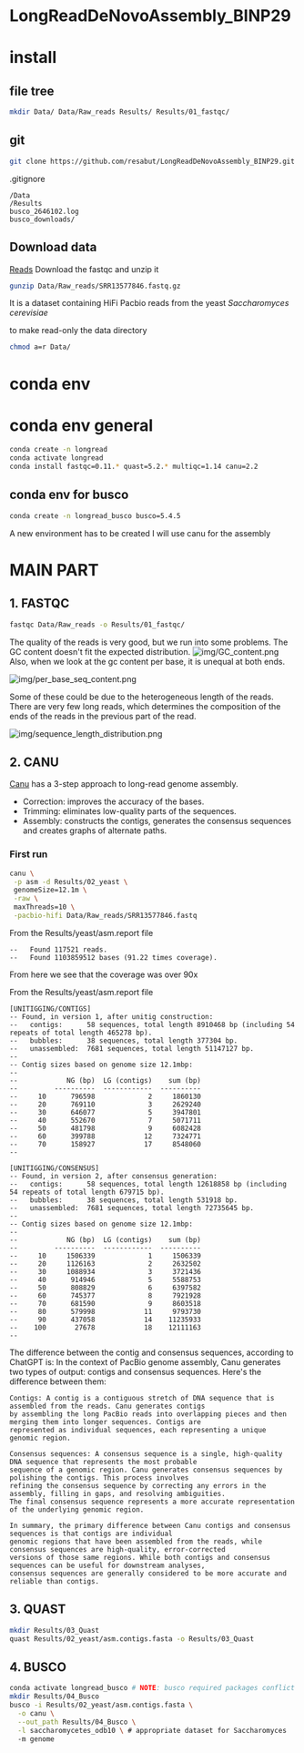 # LongReadDeNovoAssembly_BINP29

# install
## file tree
```bash
mkdir Data/ Data/Raw_reads Results/ Results/01_fastqc/
```
## git
```bash
git clone https://github.com/resabut/LongReadDeNovoAssembly_BINP29.git
```
 


.gitignore

    /Data
    /Results
    busco_2646102.log
    busco_downloads/

## Download data
[Reads](https://trace.ncbi.nlm.nih.gov/Traces/?view=run_browser&acc=SRR13577846&display=download) 
Download the fastqc and unzip it
```bash
gunzip Data/Raw_reads/SRR13577846.fastq.gz
```

It is a dataset containing HiFi Pacbio reads from the yeast *Saccharomyces cerevisiae*


to make read-only the data directory
```bash
chmod a=r Data/
```

# conda env
# conda env general
```bash
conda create -n longread
conda activate longread
conda install fastqc=0.11.* quast=5.2.* multiqc=1.14 canu=2.2
```

## conda env for busco
```bash
conda create -n longread_busco busco=5.4.5
```
A new environment has to be created
I will use canu for the assembly


# MAIN PART
## 1. FASTQC
```bash
fastqc Data/Raw_reads -o Results/01_fastqc/
```
The quality of the reads is very good, but we run into some problems. 
The GC content doesn't fit the expected distribution. 
![img/GC_content.png](img/GC_content.png)
Also, when we look at the gc content per base, it is unequal at both ends.

![img/per_base_seq_content.png](img/per_base_seq_content.png)

Some of these could be due to the heterogeneous length of the reads. 
There are very few long reads, which determines the composition of the ends of the reads in the previous part of the read.

![img/sequence_length_distribution.png](img/sequence_length_distribution.png)


## 2. CANU

[Canu](https://canu.readthedocs.io/en/latest/quick-start.html) has a 3-step approach to long-read genome assembly.
* Correction: improves the accuracy of the bases.
* Trimming: eliminates low-quality parts of the sequences.
* Assembly: constructs the contigs, generates the consensus sequences and creates graphs of alternate paths.

### First run
```bash
canu \
 -p asm -d Results/02_yeast \
 genomeSize=12.1m \
 -raw \
 maxThreads=10 \
 -pacbio-hifi Data/Raw_reads/SRR13577846.fastq
```
From the Results/yeast/asm.report file

    --   Found 117521 reads.
    --   Found 1103859512 bases (91.22 times coverage).
From here we see that the coverage was over 90x

From the Results/yeast/asm.report file

    [UNITIGGING/CONTIGS]
    -- Found, in version 1, after unitig construction:
    --   contigs:      58 sequences, total length 8910468 bp (including 54 repeats of total length 465278 bp).
    --   bubbles:      38 sequences, total length 377304 bp.
    --   unassembled:  7681 sequences, total length 51147127 bp.
    --
    -- Contig sizes based on genome size 12.1mbp:
    --
    --            NG (bp)  LG (contigs)    sum (bp)
    --         ----------  ------------  ----------
    --     10      796598             2     1860130
    --     20      769110             3     2629240
    --     30      646077             5     3947801
    --     40      552670             7     5071711
    --     50      481798             9     6082428
    --     60      399788            12     7324771
    --     70      158927            17     8548060
    --

    [UNITIGGING/CONSENSUS]
    -- Found, in version 2, after consensus generation:
    --   contigs:      58 sequences, total length 12618858 bp (including 54 repeats of total length 679715 bp).
    --   bubbles:      38 sequences, total length 531918 bp.
    --   unassembled:  7681 sequences, total length 72735645 bp.
    --
    -- Contig sizes based on genome size 12.1mbp:
    --
    --            NG (bp)  LG (contigs)    sum (bp)
    --         ----------  ------------  ----------
    --     10     1506339             1     1506339
    --     20     1126163             2     2632502
    --     30     1088934             3     3721436
    --     40      914946             5     5588753
    --     50      808829             6     6397582
    --     60      745377             8     7921928
    --     70      681590             9     8603518
    --     80      579998            11     9793730
    --     90      437058            14    11235933
    --    100       27678            18    12111163
    --

The difference between the contig and consensus sequences, according to ChatGPT is:
In the context of PacBio genome assembly, Canu generates two types of output: contigs and consensus sequences. Here's the difference between them:

    Contigs: A contig is a contiguous stretch of DNA sequence that is assembled from the reads. Canu generates contigs 
    by assembling the long PacBio reads into overlapping pieces and then merging them into longer sequences. Contigs are
    represented as individual sequences, each representing a unique genomic region.

    Consensus sequences: A consensus sequence is a single, high-quality DNA sequence that represents the most probable 
    sequence of a genomic region. Canu generates consensus sequences by polishing the contigs. This process involves 
    refining the consensus sequence by correcting any errors in the assembly, filling in gaps, and resolving ambiguities.
    The final consensus sequence represents a more accurate representation of the underlying genomic region.

    In summary, the primary difference between Canu contigs and consensus sequences is that contigs are individual 
    genomic regions that have been assembled from the reads, while consensus sequences are high-quality, error-corrected
    versions of those same regions. While both contigs and consensus sequences can be useful for downstream analyses, 
    consensus sequences are generally considered to be more accurate and reliable than contigs.

## 3. QUAST
```bash
mkdir Results/03_Quast
quast Results/02_yeast/asm.contigs.fasta -o Results/03_Quast
```

## 4. BUSCO
```bash
conda activate longread_busco # NOTE: busco required packages conflict with the rest
mkdir Results/04_Busco
busco -i Results/02_yeast/asm.contigs.fasta \
  -o canu \
  --out_path Results/04_Busco \
  -l saccharomycetes_odb10 \ # appropriate dataset for Saccharomyces
  -m genome
```